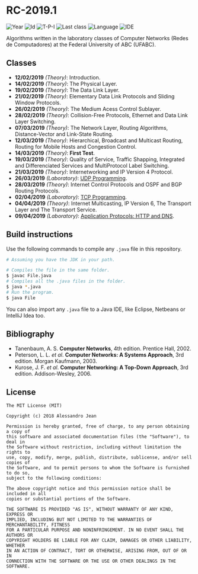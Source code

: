 # RC-2019.1
![Year][year] ![Id][id] ![T-P-I][tpi] ![Last class][last-class]
![Language][language] ![IDE][ide]

Algorithms written in the laboratory classes of Computer Networks
(Redes de Computadores) at the Federal University of ABC (UFABC).

[year]: https://img.shields.io/badge/year-2019.1-blue.svg?style=flat-square
[id]: https://img.shields.io/badge/id-MCTA022--13-yellowgreen.svg?style=flat-square
[tpi]: https://img.shields.io/badge/T--P--I-3--1--4-lightgrey.svg?style=flat-square
[last-class]: https://img.shields.io/badge/last_class-2019.04.09-green.svg?style=flat-square
[language]: https://img.shields.io/badge/language-C-yellow.svg?style=flat-square
[ide]: https://img.shields.io/badge/IDE-VSCode-orange.svg?style=flat-square

## Classes

- **12/02/2019** *(Theory)*: Introduction.
- **14/02/2019** *(Theory)*: The Physical Layer.
- **19/02/2019** *(Theory)*: The Data Link Layer.
- **21/02/2019** *(Theory)*: Elementary Data Link Protocols
      and Sliding Window Protocols.
- **26/02/2019** *(Theory)*: The Medium Acess Control Sublayer.
- **28/02/2019** *(Theory)*: Collision-Free Protocols,
      Ethernet and Data Link Layer Switching.
- **07/03/2019** *(Theory)*: The Network Layer, Routing Algorithms,
      Distance-Vector and Link-State Routing.
- **12/03/2019** *(Theory)*: Hierarchical, Broadcast and Multicast Routing,
      Routing for Mobile Hosts and Congestion Control.
- **14/03/2019** *(Theory)*: **First Test**.
- **19/03/2019** *(Theory)*: Quality of Service, Traffic Shapping,
      Integrated and Differenciated Services and MultiProtocol Label Switching.
- **21/03/2019** *(Theory)*: Internetworking and IP Version 4 Protocol.
- **26/03/2019** *(Laboratory)*: [UDP Programming].
- **28/03/2019** *(Theory)*: Internet Control Protocols and OSPF and BGP
      Routing Protocols.
- **02/04/2019** *(Laboratory)*: [TCP Programming].
- **04/04/2019** *(Theory)*: Internet Multicasting, IP Version 6, The
      Transport Layer and The Transport Service.
- **09/04/2019** *(Laboratory)*: [Application Protocols: HTTP and DNS].

[UDP Programming]: laboratory/2019.03.26/
[TCP Programming]: laboratory/2019.04.02/
[Application Protocols: HTTP and DNS]: laboratory/2019.04.09/

## Build instructions

Use the following commands to compile any `.java` file in this repository.

```bash
# Assuming you have the JDK in your path.

# Compiles the file in the same folder.
$ javac File.java
# Compiles all the .java files in the folder.
$ java *.java
# Run the program.
$ java File
```

You can also import any `.java` file to a Java IDE, like Eclipse, Netbeans
or IntelliJ Idea too.

## Bibliography

- Tanenbaum, A. S. **Computer Networks**, 4th edition. 
  Prentice Hall, 2002.
- Peterson, L. L. *et al*. **Computer Networks: A Systems Approach**, 3rd edition.
  Morgan Kaufmann, 2003.
- Kurose, J. F. *et al*. **Computer Networking: A Top-Down Approach**, 3rd edition.
  Addison-Wesley, 2006.

## License

    The MIT License (MIT)

    Copyright (c) 2018 Alessandro Jean

    Permission is hereby granted, free of charge, to any person obtaining a copy of
    this software and associated documentation files (the "Software"), to deal in
    the Software without restriction, including without limitation the rights to
    use, copy, modify, merge, publish, distribute, sublicense, and/or sell copies of
    the Software, and to permit persons to whom the Software is furnished to do so,
    subject to the following conditions:
    
    The above copyright notice and this permission notice shall be included in all
    copies or substantial portions of the Software.

    THE SOFTWARE IS PROVIDED "AS IS", WITHOUT WARRANTY OF ANY KIND, EXPRESS OR
    IMPLIED, INCLUDING BUT NOT LIMITED TO THE WARRANTIES OF MERCHANTABILITY, FITNESS
    FOR A PARTICULAR PURPOSE AND NONINFRINGEMENT. IN NO EVENT SHALL THE AUTHORS OR
    COPYRIGHT HOLDERS BE LIABLE FOR ANY CLAIM, DAMAGES OR OTHER LIABILITY, WHETHER
    IN AN ACTION OF CONTRACT, TORT OR OTHERWISE, ARISING FROM, OUT OF OR IN
    CONNECTION WITH THE SOFTWARE OR THE USE OR OTHER DEALINGS IN THE SOFTWARE.
